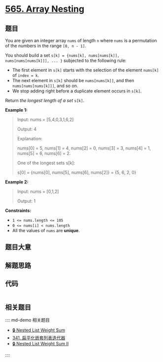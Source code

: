 # [565. Array Nesting](https://leetcode.com/problems/array-nesting/)

## 题目

You are given an integer array `nums` of length `n` where `nums` is a
permutation of the numbers in the range `[0, n - 1]`.

You should build a set `s[k] = {nums[k], nums[nums[k]], nums[nums[nums[k]]],
... }` subjected to the following rule:

  * The first element in `s[k]` starts with the selection of the element `nums[k]` of `index = k`.
  * The next element in `s[k]` should be `nums[nums[k]]`, and then `nums[nums[nums[k]]]`, and so on.
  * We stop adding right before a duplicate element occurs in `s[k]`.

Return _the longest length of a set_ `s[k]`.



**Example 1:**

> Input: nums = [5,4,0,3,1,6,2]
> 
> Output: 4
> 
> Explanation: 
> 
> nums[0] = 5, nums[1] = 4, nums[2] = 0, nums[3] = 3, nums[4] = 1, nums[5] = 6, nums[6] = 2.
> 
> One of the longest sets s[k]:
> 
> s[0] = {nums[0], nums[5], nums[6], nums[2]} = {5, 6, 2, 0}

**Example 2:**

> Input: nums = [0,1,2]
> 
> Output: 1

**Constraints:**

  * `1 <= nums.length <= 105`
  * `0 <= nums[i] < nums.length`
  * All the values of `nums` are **unique**.


## 题目大意

## 解题思路

## 代码

```javascript

```

## 相关题目

:::: md-demo 相关题目
- [🔒 Nested List Weight Sum](https://leetcode.com/problems/nested-list-weight-sum)
- [341. 扁平化嵌套列表迭代器](https://leetcode.com/problems/flatten-nested-list-iterator)
- [🔒 Nested List Weight Sum II](https://leetcode.com/problems/nested-list-weight-sum-ii)

::::
